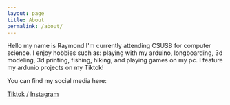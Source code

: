 ```yaml
---
layout: page
title: About
permalink: /about/
---
```


Hello my name is Raymond I'm currently attending CSUSB for computer science. I enjoy hobbies such as: playing with my arduino, longboarding, 3d modeling, 3d printing, fishing, hiking, and playing games on my pc. I feature my ardunio projects on my Tiktok!

You can find my social media here:

[Tiktok](https://www.tiktok.com/@turtlestuff?lang=en) /
[Instagram](https://www.instagram.com/raymond___bell/)
